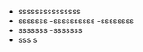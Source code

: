 - sssssssssssssss
-  sssssss
-ssssssssss
-ssssssss
- sssssss
-sssssss
- sss
s
<!---
Myschve/Myschve is a ✨ special ✨ repository because its `README.md` (this file) appears on your GitHub profile.
You can click the Preview link to take a look at your changes.
--->
